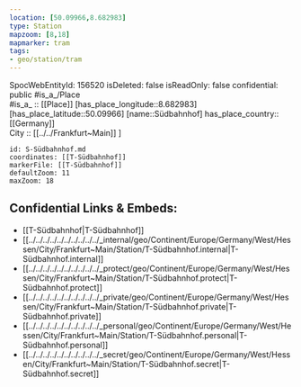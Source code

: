 ```yaml
---
location: [50.09966,8.682983] 
type: Station 
mapzoom: [8,18] 
mapmarker: tram 
tags:
- geo/station/tram
---
```

SpocWebEntityId: 156520
isDeleted: false
isReadOnly: false
confidential: public
#is_a_/Place  
#is_a_ :: [[Place]] 
[has_place_longitude::8.682983] 
[has_place_latitude::50.09966] 
[name::Südbahnhof] 
has_place_country:: [[Germany]]  
City :: [[../../Frankfurt~Main]] ] 


```leaflet
id: S-Südbahnhof.md
coordinates: [[T-Südbahnhof]] 
markerFile: [[T-Südbahnhof]] 
defaultZoom: 11 
maxZoom: 18
```


## Confidential Links & Embeds: 
- [[T-Südbahnhof|T-Südbahnhof]] 
- [[../../../../../../../../../../_internal/geo/Continent/Europe/Germany/West/Hessen/City/Frankfurt~Main/Station/T-Südbahnhof.internal|T-Südbahnhof.internal]] 
- [[../../../../../../../../../../_protect/geo/Continent/Europe/Germany/West/Hessen/City/Frankfurt~Main/Station/T-Südbahnhof.protect|T-Südbahnhof.protect]] 
- [[../../../../../../../../../../_private/geo/Continent/Europe/Germany/West/Hessen/City/Frankfurt~Main/Station/T-Südbahnhof.private|T-Südbahnhof.private]] 
- [[../../../../../../../../../../_personal/geo/Continent/Europe/Germany/West/Hessen/City/Frankfurt~Main/Station/T-Südbahnhof.personal|T-Südbahnhof.personal]] 
- [[../../../../../../../../../../_secret/geo/Continent/Europe/Germany/West/Hessen/City/Frankfurt~Main/Station/T-Südbahnhof.secret|T-Südbahnhof.secret]] 
